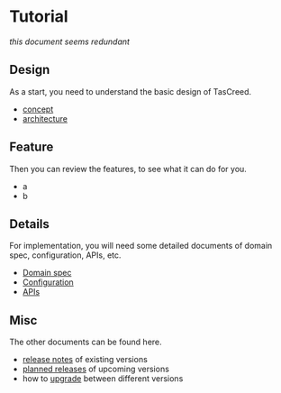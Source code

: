 # Tutorial

*this document seems redundant*

## Design

As a start, you need to understand the basic design of TasCreed.

- [concept](design/Concept.md)
- [architecture](design/Architecture.md)

## Feature

Then you can review the features, to see what it can do for you.

- a
- b

## Details

For implementation, you will need some detailed documents of domain spec, configuration, APIs, etc.

- [Domain spec](spec)
- [Configuration](config)
- [APIs](api)

## Misc

The other documents can be found here.

- [release notes](misc/Releases.md) of existing versions
- [planned releases](misc/ReleasesPlanned.md) of upcoming versions
- how to [upgrade](misc/Upgrade.md) between different versions